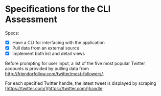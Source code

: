 # Specifications for the CLI Assessment

Specs:
- [x] Have a CLI for interfacing with the application
- [x] Pull data from an external source
- [x] Implement both list and detail views

Before prompting for user input, a list of the five most popular Twitter accounts is provided by pulling data from http://friendorfollow.com/twitter/most-followers/.

For each specified Twitter handle, the latest tweet is displayed by scraping [https://twitter.com/](https://twitter.com/)handle.
